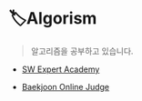 # 🏷️Algorism

> 알고리즘을 공부하고 있습니다.



* [SW Expert Academy](https://swexpertacademy.com/)

* [Baekjoon Online Judge](https://www.acmicpc.net/)


